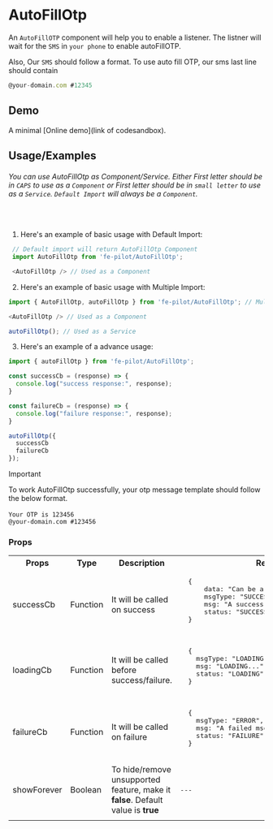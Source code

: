 # AutoFillOtp

  An ```AutoFillOTP``` component will help you to enable a listener. The listner will wait for the ```SMS``` in ```your phone``` to enable autoFillOTP. 
  
  Also, Our ```SMS``` should follow a format. To use auto fill OTP, our sms last line should contain
  
  ```javascript 
  @your-domain.com #12345
```


  ## Demo

  A minimal [Online demo](link of codesandbox).


  ## Usage/Examples

  ###### <i>You can use AutoFillOtp as Component/Service. Either First letter should be in ```CAPS``` to use as a ```Component``` or First letter should be in ```small letter``` to use as a ```Service```. ```Default Import``` will always be a ```Component```.</i>
  <br />
  
  1. Here's an example of basic usage with Default Import:
 ```javascript
  // Default import will return AutoFillOtp Component
  import AutoFillOtp from 'fe-pilot/AutoFillOtp'; 

  <AutoFillOtp /> // Used as a Component
  ```

  2. Here's an example of basic usage with Multiple Import:
  ```javascript
  import { AutoFillOtp, autoFillOtp } from 'fe-pilot/AutoFillOtp'; // Multi Export

  <AutoFillOtp /> // Used as a Component

  autoFillOtp(); // Used as a Service
  ```

  3. Here's an example of a advance usage:

  ```javascript
  import { autoFillOtp } from 'fe-pilot/AutoFillOtp';

  const successCb = (response) => {
    console.log("success response:", response);
  }

  const failureCb = (response) => {
    console.log("failure response:", response);
  }

  autoFillOtp({
    successCb
    failureCb
  });

  ```

> [!Important]
> To work AutoFillOtp successfully, your otp message template should follow the below format.
> <br />
> <br />
> ```Your OTP is 123456```
> <br/>
> ```@your-domain.com #123456```

  ### Props

  <table>
    <tr>
      <th>
        Props
      </th>
      <th>
        Type
      </th>
      <th>
        Description
      </th>
      <th>
        Response
      </th>
    </tr>
    <tr>
      <td>
          successCb
      </td>
      <td>Function</td>
      <td> It will be called on success</td>
      <td>
        <pre>
  {
      data: "Can be array/object/string/number",
      msgType: "SUCCESSFUL",
      msg: "A success msg",
      status: "SUCCESS"
  }
        </pre>
      </td>
    </tr>
    <tr>
      <td>
          loadingCb
      </td>
      <td>Function</td>
      <td>
        It will be called before success/failure.
      </td>
      <td>
        <pre>
  {
    msgType: "LOADING",
    msg: "LOADING...",
    status: "LOADING"
  }
  </pre>
      </td>
    </tr>
    <tr>
      <td>
          failureCb
      </td>
      <td>Function</td>
      <td>
        It will be called on failure
      </td>
      <td>
         <pre>
  {
    msgType: "ERROR",
    msg: "A failed msg",
    status: "FAILURE"
  }
         </pre>
      </td>
    </tr>
     <tr>
      <td>
          showForever
      </td>
       <td>Boolean</td>
      <td>To hide/remove unsupported feature, make it <b>false</b>. Default value is <b>true</b></td>
      <td> <pre>---</pre> </td>
    </tr>
    <tr>
      <td></td>
      <td></td>
      <td></td>
      <td></td>
    </tr>
  </table>

